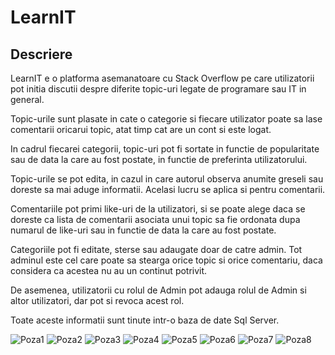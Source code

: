 # LearnIT

## Descriere

LearnIT e o platforma asemanatoare cu Stack Overflow pe care utilizatorii pot initia discutii despre diferite topic-uri legate de programare sau IT in general. 

Topic-urile sunt plasate in cate o categorie si fiecare utilizator poate sa lase comentarii oricarui topic, atat timp cat are un cont si este logat.

In cadrul fiecarei categorii, topic-uri pot fi sortate in functie de popularitate sau de data la care au fost postate, in functie de preferinta utilizatorului.

Topic-urile se pot edita, in cazul in care autorul observa anumite greseli sau doreste sa mai aduge informatii. Acelasi lucru se aplica si pentru comentarii.

Comentariile pot primi like-uri de la utilizatori, si se poate alege daca se doreste ca lista de comentarii asociata unui topic sa fie ordonata dupa numarul de like-uri sau in functie de data la care au fost postate.

Categoriile pot fi editate, sterse sau adaugate doar de catre admin. Tot adminul este cel care poate sa stearga orice topic si orice comentariu, daca considera ca acestea nu au un continut potrivit.

De asemenea, utilizatorii cu rolul de Admin pot adauga rolul de Admin si altor utilizatori, dar pot si revoca acest rol.

Toate aceste informatii sunt tinute intr-o baza de date Sql Server.

![Poza1](https://github.com/Miriapodel/poze/blob/main/DAW-Proiect/Screenshot%202023-12-20%20182253.png)
![Poza2](https://github.com/Miriapodel/poze/blob/main/DAW-Proiect/Screenshot%202023-12-20%20182555.png)
![Poza3]()
![Poza4]()
![Poza5]()
![Poza6]()
![Poza7]()
![Poza8]()

